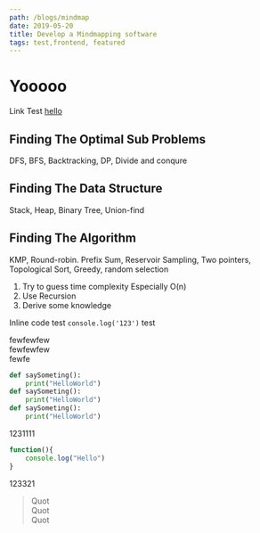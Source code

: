 ```yaml
---
path: /blogs/mindmap
date: 2019-05-20
title: Develop a Mindmapping software
tags: test,frontend, featured
---
```


# Yooooo

Link Test [hello](http://www.google.com)

## Finding The Optimal Sub Problems

DFS, BFS, Backtracking, DP, Divide and conqure

## Finding The Data Structure

Stack, Heap, Binary Tree, Union-find

## Finding The Algorithm

KMP, Round-robin. Prefix Sum, Reservoir Sampling, Two pointers, Topological Sort, Greedy, random selection

1. Try to guess time complexity
   Especially O(n)
2. Use Recursion
3. Derive some knowledge

Inline code test `console.log('123')` test

fewfewfew \
fewfewfew \
fewfe

```python
def saySometing():
    print("HelloWorld")
def saySometing():
    print("HelloWorld")
def saySometing():
    print("HelloWorld")
```

1231111

```javascript
function(){
    console.log("Hello")
}
```

123321

> Quot  
> Quot  
> Quot
